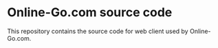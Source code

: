 # Online-Go.com source code

This repository contains the source code for web client used by Online-Go.com.



